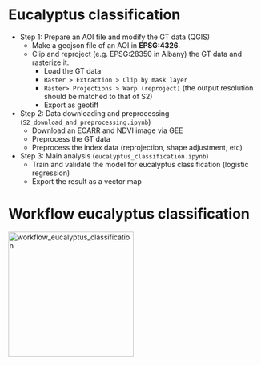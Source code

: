# Eucalyptus classification

* Step 1: Prepare an AOI file and modify the GT data (QGIS)
  * Make a geojson file of an AOI in **EPSG:4326**.
  * Clip and reproject (e.g. EPSG:28350 in Albany) the GT data and rasterize it.
    * Load the GT data
    * `Raster > Extraction > Clip by mask layer`
    * `Raster> Projections > Warp (reproject)` (the output resolution should be matched to that of S2)
    * Export as geotiff
* Step 2: Data downloading and preprocessing  (`S2_download_and_preprocessing.ipynb`)
  * Download an ECARR and NDVI image via GEE
  * Preprocess the GT data
  * Preprocess the index data (reprojection, shape adjustment, etc)
* Step 3: Main analysis (`eucalyptus_classification.ipynb`)
  * Train and validate the model for eucalyptus classification (logistic regression)
  * Export the result as a vector map

# Workflow eucalyptus classification
<img width="250" alt="workflow_eucalyptus_classification" src="https://github.com/jutak0228/eucalyptus_classification/assets/159540763/5c3bae42-924b-4375-8d80-e3832bc4a6eb">
